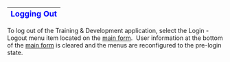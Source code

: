 | <font color="#0000FF" size="4"><b>Logging Out</b></font> |
| --- |

To log out of the Training & Development application, select the Login - Logout menu item located on the [main form](<tdmain.md>).&nbsp; User information at the bottom of the [main form](<tdmain.md>) is cleared and the menus are 
reconfigured to the pre-login state.